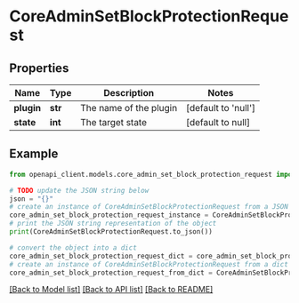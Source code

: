 # CoreAdminSetBlockProtectionRequest


## Properties

Name | Type | Description | Notes
------------ | ------------- | ------------- | -------------
**plugin** | **str** | The name of the plugin | [default to 'null']
**state** | **int** | The target state | [default to null]

## Example

```python
from openapi_client.models.core_admin_set_block_protection_request import CoreAdminSetBlockProtectionRequest

# TODO update the JSON string below
json = "{}"
# create an instance of CoreAdminSetBlockProtectionRequest from a JSON string
core_admin_set_block_protection_request_instance = CoreAdminSetBlockProtectionRequest.from_json(json)
# print the JSON string representation of the object
print(CoreAdminSetBlockProtectionRequest.to_json())

# convert the object into a dict
core_admin_set_block_protection_request_dict = core_admin_set_block_protection_request_instance.to_dict()
# create an instance of CoreAdminSetBlockProtectionRequest from a dict
core_admin_set_block_protection_request_from_dict = CoreAdminSetBlockProtectionRequest.from_dict(core_admin_set_block_protection_request_dict)
```
[[Back to Model list]](../README.md#documentation-for-models) [[Back to API list]](../README.md#documentation-for-api-endpoints) [[Back to README]](../README.md)


